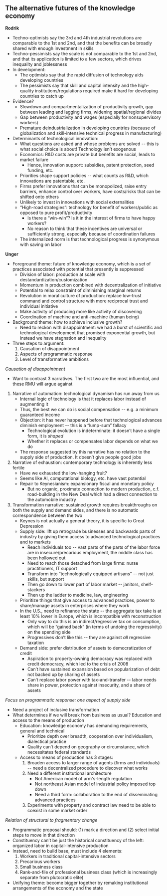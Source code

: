 ﻿## The alternative futures of the knowledge economy

**Rodrik**

* Techno-optimists say the 3rd and 4th industrial revolutions are comparable to the 1st and 2nd, and that the benefits can be broadly shared with enough investment in skills
* Techno-pessimists say the scale is not comparable to the 1st and 2nd, and that its application is limited to a few sectors, which drives inequality and joblessness
* In development:
	* The optimists say that the rapid diffusion of technology aids developing countries
	* The pessimists say that skill and capital intensity and the high-quality institutions/regulations required make it hard for developing countries to catch up
* Evidence?
	* Slowdown and compartmentalization of productivity growth, gap between leading and lagging firms, widening spatial/regional divides
	* Gap between productivity and wages (especially for nonsupervisory workers)
	* Premature deindustrialization in developing countries (because of globalization and skill-intensive technical progress in manufacturing)
* Determinants of technological innovation:
	* What questions are asked and whose problems are solved -- this is what social choice is about! Technology isn’t exogenous
	* Economics: R&D costs are private but benefits are social, leads to market failure
		* Hence, innovation support: subsidies, patent protection, seed funding, etc.
	* Priorities shape support policies -- what counts as R&D, which innovations are patentable, etc.
	* Firms prefer innovations that can be monopolized, raise entry barriers, enhance control over workers, have costs/risks that can be shifted onto others
	* Unlikely to invest in innovations with social externalities
	* “High-road strategies”: technology for benefit of workers/public as opposed to pure profit/productivity
		* Is there a “win-win”? Is it in the interest of firms to have happy workers?
		* No reason to think that these incentives are universal or sufficiently strong, especially because of coordination failures
	* The internalized norm is that technological progress is synonymous with saving on labor

**Unger**

* Foreground theme: future of knowledge economy, which is a set of practices associated with potential that presently is suppressed
	* Division of labor: production at scale with destandardization/customization
	* Momentum in production combined with decentralization of initiative
	* Potential to relax constraint of diminishing marginal returns
	* Revolution in moral culture of production: replace low-trust command and control structure with more reciprocal trust and individual initiative
	* Make activity of producing more like activity of discovering
	* Coordination of machine and anti-machine (human being)
* Background theme: how to achieve inclusive growth?
	* Need to reckon with disappointment: we had a burst of scientific and technological development that promised exponential growth, but instead we have stagnation and inequality
* Three steps to argument:
	1. Causation of disappointment
	2. Aspects of programmatic response
	3. Level of transformative ambitions

*Causation of disappointment*

* Want to contrast 3 narratives. The first two are the most influential, and these RMU will argue against
1. Narrative of automation: technological dynamism has run away from us
	* Internal logic of technology is that it replaces labor instead of augmenting it
	* Thus, the best we can do is social compensation -- e.g. a minimum guaranteed income
	* Objection: it has never happened before that technological advances diminish employment -- this is a “lump-sum” fallacy
		* Technological evolution is indeterminate: it doesn’t have a single form, it is *shaped*
		* Whether it replaces or compensates labor depends on what we do
	* The response suggested by this narrative has no relation to the supply side of production. It doesn’t give people good jobs
2. Narrative of exhaustion: contemporary technology is inherently less fertile
	* Have we exhausted the low-hanging fruit?
	* Seems like AI, computational biology, etc. have vast potential
	* Repair to Keynesianism: expansionary fiscal and monetary policy
		* But no organic, proximate connection to modern production, c.f. road-building in the New Deal which had a direct connection to the automobile industry
3. Transformation narrative: sustained growth requires breakthroughs on both the supply and demand sides, and there is no automatic correspondence between the two
	* Keynes is not actually a general theory, it is specific to Great Depression
	* Supply side: lift up retrograde businesses and backwards parts of industry by giving them access to advanced technological practices and to markets
		* Reach individuals too -- vast parts of the parts of the labor force are in insecure/precarious employment, the middle class has been hollowed out
		* Need to reach those detached from large firms: nurse practitioners, IT support
		* Transform into “technologically equipped artisans” -- not just skills, but support
		* Then go down to lower part of labor market -- janitors, shelf-stackers
		* Then up the ladder to medicine, law, engineering
	* Prioritize things that give access to advanced practices, power to share/manage assets in enterprises where they work
	* In the U.S., need to refinance the state -- the aggregate tax take is at least 10% lower in Europe, which is incompatible with reconstruction
		* Only way to do this is an indirect/regressive tax on consumption, which will be “gained back” (in terms of undoing the regressivity) on the spending side
		* Progressives don’t like this -- they are against *all* regressive taxation
	* Demand side: prefer distribution of assets to democratization of credit
		* Aspiration to property-owning democracy was replaced with credit democracy, which led to the crisis of 2008
		* Can’t have sustained expansion based on popularization of debt not backed up by sharing of assets
		* Can’t replace labor power with tax-and-transfer -- labor needs share in power, protection against insecurity, and a share of assets

*Focus on programmatic response: one aspect of supply side*

* Need a project of inclusive transformation
* What determines if we will break from business as usual? Education and access to the means of production
	* Education: knowledge economy has demanding requirements, general and technical
		* Prioritize depth over breadth, cooperation over individualism, dialectical practice
		* Quality can’t depend on geography or circumstance, which necessitates federal standards
	* Access to means of production has 3 stages:
		1. Broaden access to larger range of agents (firms and individuals) -- need a decentralized procedure to discover what works
		2. Need a different institutional architecture
			* Not American model of arm's-length regulation
			* Not northeast Asian model of industrial policy imposed top down
			* Need a third form: collaboration to the end of disseminating advanced practices
		3. Experiments with property and contract law need to be able to coexist in some market order

*Relation of structural to fragmentary change*

* Programmatic proposal should: (1) mark a direction and (2) select initial steps to move in that direction
* Constituency can’t be just the historical constituency of the left: organized labor in capital-intensive production
* Instead, need to build base, must include 4 elements:
	1. Workers in traditional capital-intensive sectors
	2. Precarious workers
	3. Small business class
	4. Rank-and-file of professional business class (which is increasingly separate from plutocratic elite)
* Unifying theme: become bigger together by remaking institutional arrangements of the economy and the state
